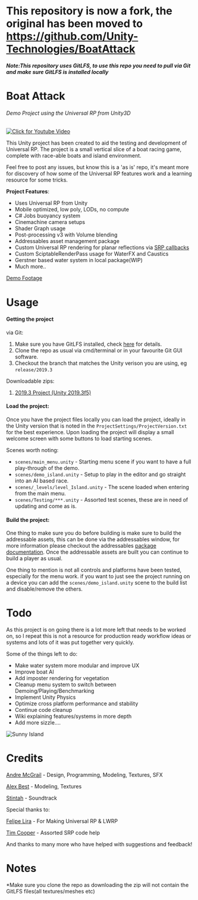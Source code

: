# This repository is now a fork, the original has been moved to https://github.com/Unity-Technologies/BoatAttack  
**_Note:This repository uses GitLFS, to use this repo you need to pull via Git and make sure GitLFS is installed locally_**

# Boat Attack
###### Demo Project using the Universal RP from Unity3D

[![Click for Youtube Video](https://media.githubusercontent.com/media/Verasl/BoatAttack/release/2019.3/Assets/Textures/UI/welcome-title.png)](https://drive.google.com/file/d/1PTNdhnqbhzSWUCfAinIefP5cfr6Dezuw/view)

This Unity project has been created to aid the testing and development of Universal RP. The project is a small vertical slice of a boat racing game, complete with race-able boats and island environment.

Feel free to post any issues, but know this is a 'as is' repo, it's meant more for discovery of how some of the Universal RP features work and a learning resource for some tricks.

**Project Features**:
  * Uses Universal RP from Unity
  * Mobile optimized, low poly, LODs, no compute
  * C# Jobs buoyancy system
  * Cinemachine camera setups
  * Shader Graph usage
  * Post-processing v3 with Volume blending
  * Addressables asset management package
  * Custom Universal RP rendering for planar reflections via [SRP callbacks](https://docs.unity3d.com/ScriptReference/Rendering.RenderPipelineManager.html)
  * Custom SciptableRenderPass usage for WaterFX and Caustics
  * Gerstner based water system in local package(WIP)
  * Much more..

[Demo Footage](https://drive.google.com/file/d/1PTNdhnqbhzSWUCfAinIefP5cfr6Dezuw/view)

# Usage

#### Getting the project
via Git:
  1. Make sure you have GitLFS installed, check [here](https://git-lfs.github.com) for details.
  2. Clone the repo as usual via cmd/terminal or in your favourite Git GUI software.
  3. Checkout the branch that matches the Unity verison you are using, eg `release/2019.3`

Downloadable zips:
  1. [2019.3 Project (Unity 2019.3f5)](https://drive.google.com/file/d/1vXpbVC36GHnyC-Eitl1WpLay9l_YqJGQ/view?usp=sharing)

#### Load the project:
Once you have the project files locally you can load the project, ideally in the Unity version that is noted in the `ProjectSettings/ProjectVersion.txt` for the best experience.
Upon loading the project will display a small welcome screen with some buttons to load starting scenes.

Scenes worth noting:
 - `scenes/main_menu.unity` - Starting menu scene if you want to have a full play-through of the demo.
 - `scenes/demo_island.unity` - Setup to play in the editor and go straight into an AI based race.
 - `scenes/_levels/level_Island.unity` - The scene loaded when entering from the main menu.
 - `scenes/Testing/***.unity` - Assorted test scenes, these are in need of updating and come as is.

#### Build the project:
One thing to make sure you do before building is make sure to build the addressable assets, this can be done via the addressables window, for more information please checkout the addressables [package documentation](https://docs.unity3d.com/Packages/com.unity.addressables@latest).
Once the addressable assets are built you can continue to build a player as usual.

One thing to mention is not all controls and platforms have been tested, especially for the menu work. if you want to just see the project running on a device you can add the `scenes/demo_island.unity` scene to the build list and disable/remove the others.

# Todo

As this project is on going there is a lot more left that needs to be worked on, so I repeat this is not a resource for production ready workflow ideas or systems and lots of it was put together very quickly.

Some of the things left to do:
 * Make water system more modular and improve UX
 * Improve boat AI
 * Add imposter rendering for vegetation
 * Cleanup menu system to switch between Demoing/Playing/Benchmarking
 * Implement Unity Physics
 * Optimize cross platform performance and stability
 * Continue code cleanup
 * Wiki explaining features/systems in more depth
 * Add more sizzle....

![Sunny Island](https://gdurl.com/STO1)

# Credits
[Andre McGrail](http://www.andremcgrail.com) - Design, Programming, Modeling, Textures, SFX

[Alex Best](https://big_ally.artstation.com) - Modeling, Textures

[Stintah](https://soundcloud.com/stintah) - Soundtrack

Special thanks to:

[Felipe Lira](https://github.com/phi-lira) - For Making Universal RP & LWRP

[Tim Cooper](https://github.com/stramit) - Assorted SRP code help

And thanks to many more who have helped with suggestions and feedback!

# Notes

*Make sure you clone the repo as downloading the zip will not contain the GitLFS files(all textures/meshes etc)
